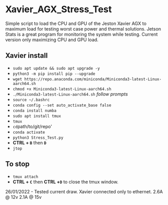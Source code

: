 # Xavier_AGX_Stress_Test
Simple script to load the CPU and GPU of the Jeston Xavier AGX to maximum
load for testing worst case power and thermal solutions.
Jetson Stats is a great program for monitoring the system while testing.
Current version only maximizing CPU and GPU load.


## Xavier install
* `sudo apt update && sudo apt upgrade -y`
* `python3 -m pip install pip --upgrade`
* `wget https://repo.anaconda.com/miniconda/Miniconda3-latest-Linux-aarch64.sh`
* `chmod +x Miniconda3-latest-Linux-aarch64.sh`
* `./Miniconda3-latest-Linux-aarch64.sh` *follow prompts*
* `source ~/.bashrc`
* `conda config --set auto_activate_base false`
* `conda install numba`
* `sudo apt install tmux`
* `tmux`
* `cd`path/to/git/repo'
* `conda activate`
* `python3 Stress_Test.py`
* **CTRL + `B`** then **`D`**
* `jtop`

## To stop
* `tmux attach`
* **CTRL + `C`** then **CTRL +`D`** to close the tmux window.

26/01/2022 - Tested current draw.
            Xavier connected only to ethernet.
            2.6A @ 12v
            2.1A @ 15v
